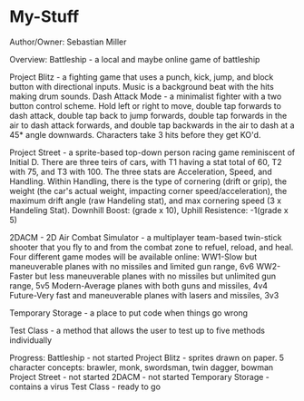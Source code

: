 # My-Stuff
Author/Owner: Sebastian Miller

Overview:
Battleship - a local and maybe online game of battleship

Project Blitz - a fighting game that uses a punch, kick, jump, and block button with directional inputs. Music is a background beat with the hits making drum sounds. Dash Attack Mode - a minimalist fighter with a two button control scheme. Hold left or right to move, double tap forwards to dash attack, double tap back to jump forwards, double tap forwards in the air to dash attack forwards, and double tap backwards in the air to dash at a 45* angle downwards. Characters take 3 hits before they get KO'd.

Project Street - a sprite-based top-down person racing game reminiscent of Initial D. There are three teirs of cars, with T1 having a stat total of 60, T2 with 75, and T3 with 100. The three stats are Acceleration, Speed, and Handling. Within Handling, there is the type of cornering (drift or grip), the weight (the car's actual weight, impacting corner speed/acceleration), the maximum drift angle (raw Handeling stat), and max cornering speed (3 x Handeling Stat). Downhill Boost: (grade x 10), Uphill Resistence: -1(grade x 5)

2DACM - 2D Air Combat Simulator - a multiplayer team-based twin-stick shooter that you fly to and from the combat zone to refuel, reload, and heal. Four different game modes will be available online:
	WW1-Slow but maneuverable planes with no missiles and limited gun range, 6v6 
	WW2-Faster but less maneuverable planes with no missiles but unlimited gun range, 5v5
	Modern-Average planes with both guns and missiles, 4v4
	Future-Very fast and maneuverable planes with lasers and missiles, 3v3
	
Temporary Storage - a place to put code when things go wrong

Test Class - a method that allows the user to test up to five methods individually

Progress:
Battleship - not started
Project Blitz - sprites drawn on paper. 5 character concepts: brawler, monk, swordsman, twin dagger, bowman
Project Street - not started
2DACM - not started
Temporary Storage - contains a virus
Test Class - ready to go